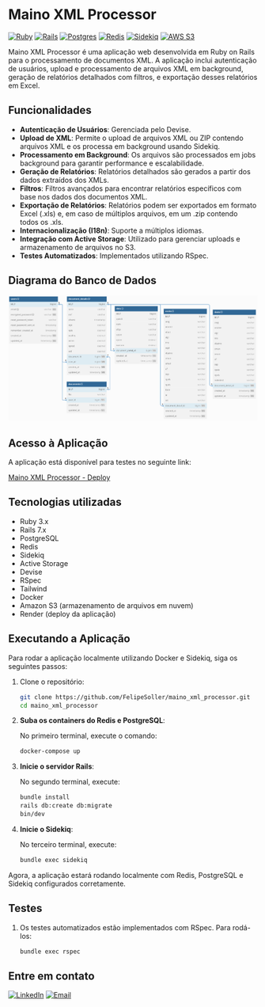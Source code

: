 # Maino XML Processor

  [![Ruby][ruby-shield]][ruby-url]
  [![Rails][rails-shield]][rails-url]
  [![Postgres][postgres-shield]][postgres-url]
  [![Redis][redis-shield]][redis-url]
  [![Sidekiq][sidekiq-shield]][sidekiq-url]
  [![AWS S3][s3-shield]][s3-url]

Maino XML Processor é uma aplicação web desenvolvida em Ruby on Rails para o processamento de documentos XML. A aplicação inclui autenticação de usuários, upload e processamento de arquivos XML em background, geração de relatórios detalhados com filtros, e exportação desses relatórios em Excel.

## Funcionalidades

- **Autenticação de Usuários**: Gerenciada pelo Devise.
- **Upload de XML**: Permite o upload de arquivos XML ou ZIP contendo arquivos XML e os processa em background usando Sidekiq.
- **Processamento em Background**: Os arquivos são processados em jobs background para garantir performance e escalabilidade.
- **Geração de Relatórios**: Relatórios detalhados são gerados a partir dos dados extraídos dos XMLs.
- **Filtros**: Filtros avançados para encontrar relatórios específicos com base nos dados dos documentos XML.
- **Exportação de Relatórios**: Relatórios podem ser exportados em formato Excel (.xls) e, em caso de múltiplos arquivos, em um .zip contendo todos os .xls.
- **Internacionalização (I18n)**: Suporte a múltiplos idiomas.
- **Integração com Active Storage**: Utilizado para gerenciar uploads e armazenamento de arquivos no S3.
- **Testes Automatizados**: Implementados utilizando RSpec.

## Diagrama do Banco de Dados

![Diagrama do Banco de Dados](./schema.png)


## Acesso à Aplicação

A aplicação está disponível para testes no seguinte link:

[Maino XML Processor - Deploy](https://maino-xml-processor.fly.dev)


## Tecnologias utilizadas

- Ruby 3.x
- Rails 7.x
- PostgreSQL
- Redis
- Sidekiq
- Active Storage
- Devise
- RSpec
- Tailwind
- Docker
- Amazon S3 (armazenamento de arquivos em nuvem)
- Render (deploy da aplicação)

## Executando a Aplicação

Para rodar a aplicação localmente utilizando Docker e Sidekiq, siga os seguintes passos:

1. Clone o repositório:

    ```bash
    git clone https://github.com/FelipeSoller/maino_xml_processor.git
    cd maino_xml_processor
    ```

2. **Suba os containers do Redis e PostgreSQL**:

   No primeiro terminal, execute o comando:
   ```bash
   docker-compose up
   ```

3. **Inicie o servidor Rails**:

   No segundo terminal, execute:
   ```bash
   bundle install
   rails db:create db:migrate
   bin/dev
   ```

4. **Inicie o Sidekiq**:

   No terceiro terminal, execute:
   ```bash
   bundle exec sidekiq
   ```

Agora, a aplicação estará rodando localmente com Redis, PostgreSQL e Sidekiq configurados corretamente.

## Testes

1. Os testes automatizados estão implementados com RSpec. Para rodá-los:

    ```bash
    bundle exec rspec
    ```
## Entre em contato

[![LinkedIn][linkedin-shield]][linkedin-url]
[![Email][email-shield]][email-url]

<!-- MARKDOWN LINKS & IMAGES -->
[ruby-shield]: https://img.shields.io/badge/Ruby-CC342D?style=for-the-badge&logo=ruby&logoColor=white
[ruby-url]: https://www.ruby-lang.org/en/
[rails-shield]: https://img.shields.io/badge/Rails-CC0000?style=for-the-badge&logo=rubyonrails&logoColor=white
[rails-url]: https://rubyonrails.org/
[postgres-shield]: https://img.shields.io/badge/PostgreSQL-316192?style=for-the-badge&logo=postgresql&logoColor=white
[postgres-url]: https://www.postgresql.org/
[redis-shield]: https://img.shields.io/badge/Redis-DC382D?style=for-the-badge&logo=redis&logoColor=white
[redis-url]: https://redis.io/
[sidekiq-shield]: https://img.shields.io/badge/Sidekiq-DC382D?style=for-the-badge&logo=sidekiq&logoColor=white
[sidekiq-url]: https://sidekiq.org/
[s3-shield]: https://img.shields.io/badge/Amazon_S3-569A31?style=for-the-badge&logo=amazons3&logoColor=white
[s3-url]: https://aws.amazon.com/s3/

<!-- Badges de contato -->
[linkedin-shield]: https://img.shields.io/badge/LinkedIn-0A66C2?style=for-the-badge&logo=linkedin&logoColor=white
[linkedin-url]: https://www.linkedin.com/in/felipesoller/
[email-shield]: https://img.shields.io/badge/Email-D14836?style=for-the-badge&logo=gmail&logoColor=white
[email-url]: mailto:soller@outlook.com